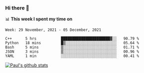 ### Hi there 👋

📊 **This week I spent my time on**
<!--START_SECTION:waka-->
```text
Week: 29 November, 2021 - 05 December, 2021

C++      5 hrs           ██████████████████████▓░░   90.79 % 
Python   18 mins         █▒░░░░░░░░░░░░░░░░░░░░░░░   05.64 % 
Bash     5 mins          ▒░░░░░░░░░░░░░░░░░░░░░░░░   01.71 % 
JSON     3 mins          ▒░░░░░░░░░░░░░░░░░░░░░░░░   00.96 % 
YAML     1 min           ░░░░░░░░░░░░░░░░░░░░░░░░░   00.41 % 
```
<!--END_SECTION:waka-->


[![Paul's github stats](https://github-readme-stats.vercel.app/api?username=mickeyouyou&theme=dracula&show_icons=true)](https://github.com/anuraghazra/github-readme-stats)
